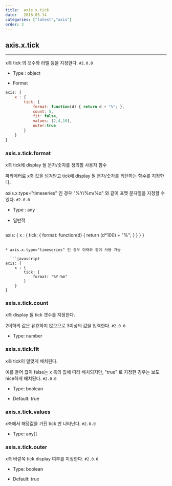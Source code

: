```yaml
---
title:  axis.x.tick
date:   2018-05-14
categories: ["latest","axis"]
order: 3
---
```


## axis.x.tick
---

x축 tick 의 갯수와 라벨 등을 지정한다.
`#2.0.0`

* Type : object

* Format
```javascript
axis: {
	x : {
		tick: {
			format: function(d) { return d + "%"; },
			count: 5,
			fit: false,
			values: [2,4,10],
			outer:true
		}
	}
}
```

### axis.x.tick.format

x축 tick에 display 될 문자/숫자를 정의할 사용자 함수

파라메터로 x축 값을 넘겨받고 tick에 display 될  문자/숫자를 리턴하는 함수를 지정한다.

axis.x.type="timeseries" 인 경우 "%Y/%m/%d" 와 같이 포멧 문자열을 지정할 수 있다.
`#2.0.0`

* Type : any

* 일반적

  ```javascript
axis: {
	x : {
		tick: {
			format: function(d) { return (d*100) + "%"; }
		}
	}
}
```

* axis.x.type="timeseries" 인 경우 아래와 같이 사용 가능

  ```javascript
axis: {
	x : {
		tick: {
			format: "%Y-%m"
		}
	}
}
```

### axis.x.tick.count

x축 display 될 tick 갯수를 지정한다.

2이하의 값은 유효하지 않으므로 3이상의 값을 입력한다.
`#2.0.0`

* Type: number

### axis.x.tick.fit

x축 tick이 알맞게 배치된다.

예를 들어  값이 false는 x 축의 값에 따라 배치되지만, "true" 로 지정한 경우는 보도 nice하게 배치된다.
`#2.0.0`

* Type: boolean

* Default: true


### axis.x.tick.values

x축에서 해당값을 가진 tick 만 나타난다.
`#2.0.0`

* Type: any[]


### axis.x.tick.outer

x축 바깥쪽 tick display 여부를 지정한다.
`#2.0.0`

* Type: boolean

* Default: true
